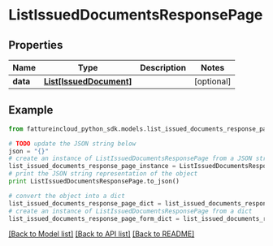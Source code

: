 # ListIssuedDocumentsResponsePage


## Properties
Name | Type | Description | Notes
------------ | ------------- | ------------- | -------------
**data** | [**List[IssuedDocument]**](IssuedDocument.md) |  | [optional] 

## Example

```python
from fattureincloud_python_sdk.models.list_issued_documents_response_page import ListIssuedDocumentsResponsePage

# TODO update the JSON string below
json = "{}"
# create an instance of ListIssuedDocumentsResponsePage from a JSON string
list_issued_documents_response_page_instance = ListIssuedDocumentsResponsePage.from_json(json)
# print the JSON string representation of the object
print ListIssuedDocumentsResponsePage.to_json()

# convert the object into a dict
list_issued_documents_response_page_dict = list_issued_documents_response_page_instance.to_dict()
# create an instance of ListIssuedDocumentsResponsePage from a dict
list_issued_documents_response_page_form_dict = list_issued_documents_response_page.from_dict(list_issued_documents_response_page_dict)
```
[[Back to Model list]](../README.md#documentation-for-models) [[Back to API list]](../README.md#documentation-for-api-endpoints) [[Back to README]](../README.md)


